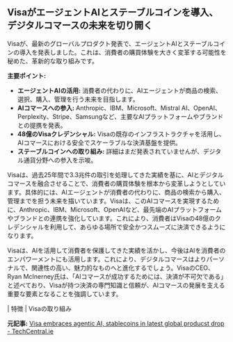 ## VisaがエージェントAIとステーブルコインを導入、デジタルコマースの未来を切り開く

Visaが、最新のグローバルプロダクト発表で、エージェントAIとステーブルコインの導入を発表しました。これは、消費者の購買体験を大きく変革する可能性を秘めた、革新的な取り組みです。

**主要ポイント:**

* **エージェントAIの活用:** 消費者の代わりに、AIエージェントが商品の検索、選択、購入、管理を行う未来を目指します。
* **AIコマースへの参入:** Anthropic、IBM、Microsoft、Mistral AI、OpenAI、Perplexity、Stripe、Samsungなど、主要なAIプラットフォームやブランドとの提携を発表。
* **48億のVisaクレデンシャル:** Visaの既存のインフラストラクチャを活用し、AIコマースにおける安全でスケーラブルな決済基盤を提供。
* **ステーブルコインへの取り組み:** 詳細はまだ発表されていませんが、デジタル通貨分野への参入を示唆。

Visaは、過去25年間で3.3兆件の取引を処理してきた実績を基に、AIとデジタルコマースを融合させることで、消費者の購買体験を根本から変革しようとしています。具体的には、AIエージェントが消費者の代わりに、商品の検索から購入、管理までを担う未来を描いています。Visaは、このAIコマースを実現するために、Anthropic、IBM、Microsoft、OpenAIなど、最先端のAIプラットフォームやブランドとの連携を強化しています。これにより、消費者はVisaの48億のクレデンシャルを利用して、あらゆる場所で安全かつスムーズに決済できるようになります。

Visaは、AIを活用して消費者を保護してきた実績を活かし、今後はAIを消費者のエンパワーメントにも活用します。これにより、デジタルコマースはよりパーソナルで、関連性の高い、魅力的なものへと進化するでしょう。VisaのCEO、Ryan McInerney氏は、「AIコマースが成功するためには、決済が不可欠である」と述べており、Visaが持つ決済の専門知識と信頼が、AIコマースの発展を支える重要な要素となることを強調しています。

| 特徴 | Visaの取り組み 

**元記事:** [Visa embraces agentic AI, stablecoins in latest global producst drop - TechCentral.ie](https://www.techcentral.ie/visa-embraces-agentic-ai-stablecoins-in-latest-global-producst-drop/)